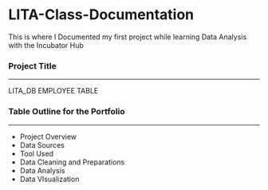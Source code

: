 # LITA-Class-Documentation
This is where I Documented my first project while learning Data Analysis with the Incubator Hub

### Project Title
-----

LITA_DB EMPLOYEE TABLE

### Table Outline for the Portfolio
-----
- Project Overview
- Data Sources
- Tool Used
- Data Cleaning and Preparations
- Data Analysis
- Data VIsualization
  
